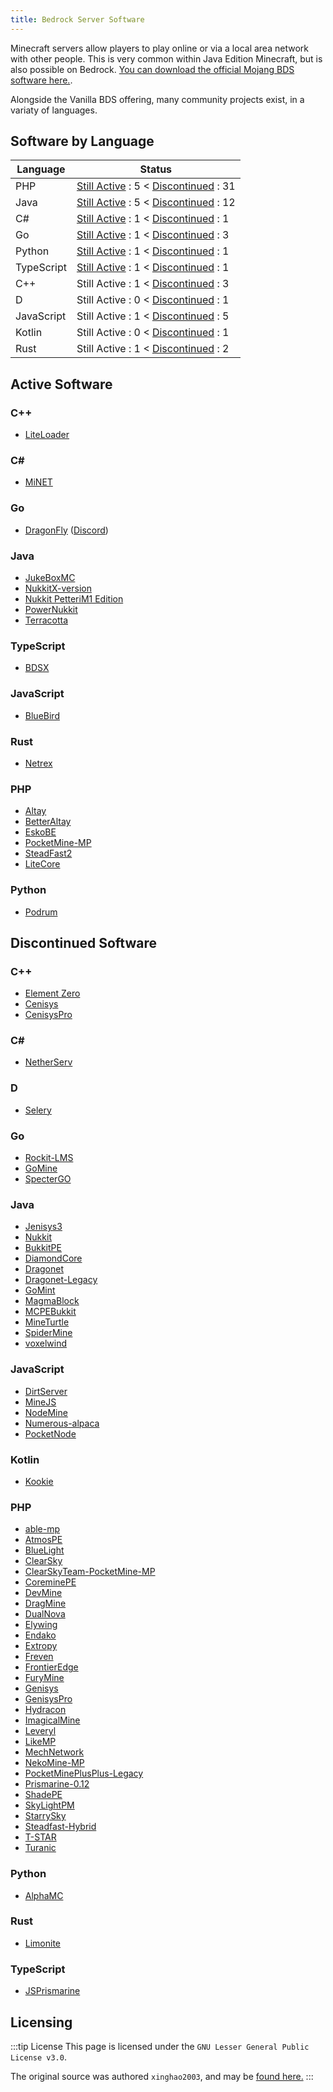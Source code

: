 ```yaml
---
title: Bedrock Server Software
---
```


Minecraft servers allow players to play online or via a local area network with other people. This is very common within Java Edition Minecraft, but is also possible on Bedrock. [You can download the official Mojang BDS software here.](https://www.minecraft.net/en-us/download/server/bedrock).

Alongside the Vanilla BDS offering, many community projects exist, in a variaty of languages. 

## Software by Language

| Language   | Status                                                              |
| ---------- | ------------------------------------------------------------------- |
| PHP        | [Still Active](#php) : 5 < [Discontinued](#php-1) : 31              |
| Java       | [Still Active](#java) : 5 < [Discontinued](#java-1) : 12            |
| C#         | [Still Active](#c) : 1 < [Discontinued](#c-2) : 1                   |
| Go         | [Still Active](#go) : 1 < [Discontinued](#go-1) : 3                 |
| Python     | [Still Active](#python) : 1 < [Discontinued](#python-1) : 1         |
| TypeScript | [Still Active](#typescript) : 1 < [Discontinued](#typescript-1) : 1 |
| C++        | Still Active : 1 < [Discontinued](#c-1) : 3                         |
| D          | Still Active : 0 < [Discontinued](#d) : 1                           |
| JavaScript | Still Active : 1 < [Discontinued](#javascript) : 5                  |
| Kotlin     | Still Active : 0 < [Discontinued](#kotlin) : 1                      |
| Rust       | Still Active : 1 < [Discontinued](#rust) : 2                        |

## Active Software
### C++

- [LiteLoader](https://github.com/LiteLDev/LiteLoaderBDS)

### C#

-   [MiNET](https://github.com/NiclasOlofsson/MiNET)

### Go

-   [DragonFly](https://github.com/df-mc/dragonfly) ([Discord](https://discord.gg/62zMCB4h))

### Java

-   [JukeBoxMC](https://github.com/LucGamesYT/JukeboxMC)
-   [NukkitX-version](https://github.com/NukkitX/Nukkit)
-   [Nukkit PetteriM1 Edition](https://github.com/PetteriM1/NukkitPetteriM1Edition)
-   [PowerNukkit](https://github.com/PowerNukkit/PowerNukkit)
-   [Terracotta](https://github.com/TerracottaMC/Terracotta)

### TypeScript

-   [BDSX](https://github.com/bdsx/bdsx)

### JavaScript

-   [BlueBird](https://github.com/BlueBirdMC/BlueBird)

### Rust

-   [Netrex](https://github.com/NetrexMC/Netrex)

### PHP

-   [Altay](https://github.com/TuranicTeam/Altay)
-   [BetterAltay](https://github.com/Benedikt05/BetterAltay)
-   [EskoBE](https://github.com/MCPE357/EskoBE)
-   [PocketMine-MP](https://github.com/pmmp/PocketMine-MP)
-   [SteadFast2](https://github.com/Hydreon/Steadfast2)
-   [LiteCore](https://github.com/LiteCoreTeam/LiteCore-public)

### Python

-   [Podrum](https://github.com/Podrum/Podrum)

## Discontinued Software

### C++

-   [Element Zero](https://github.com/Element-0/ElementZero)
-   [Cenisys](https://github.com/iTXTech/Cenisys)
-   [CenisysPro](https://github.com/GenisysPro/CenisysPro)

### C#

-   [NetherServ](https://github.com/protosleep/NetherServ)

### D

-   [Selery](https://github.com/sel-project/selery)

### Go

-   [Rockit-LMS](https://github.com/cr0sh/Rockit-LMS)
-   [GoMine](https://github.com/Irmine/GoMine)
-   [SpecterGO](https://github.com/SpecterTeam/SpecterGO)

### Java

-   [Jenisys3](https://github.com/FrontierDevs/Jenisys3)
-   [Nukkit](https://github.com/Nukkit/Nukkit)
-   [BukkitPE](https://github.com/BukkitPE/BukkitPE)
-   [DiamondCore](https://github.com/DRAGKILLS/DiamondCore)
-   [Dragonet](https://github.com/DragonetMC/Dragonet)
-   [Dragonet-Legacy](https://github.com/DragonetMC/Dragonet-Legacy)
-   [GoMint](https://github.com/GoMint/GoMint)
-   [MagmaBlock](https://github.com/PrismarineMC/MagmaBlock)
-   [MCPEBukkit](https://github.com/MCPEBukkit/MCPEBukkit)
-   [MineTurtle](https://github.com/MCPEBukkit/MineTurtle)
-   [SpiderMine](https://github.com/QuantumWorks/SpiderMine)
-   [voxelwind](https://github.com/voxelwind/voxelwind)

### JavaScript

-   [DirtServer](https://github.com/Falkirks/DirtServer)
-   [MineJS](https://github.com/organization/MineJS)
-   [NodeMine](https://github.com/NodeMine/NodeMine)
-   [Numerous-alpaca](https://github.com/numerous-alpaca/numerous-alpaca)
-   [PocketNode](https://github.com/PocketNode/PocketNode)

### Kotlin

-   [Kookie](https://github.com/organization/Kookie)

### PHP

-   [able-mp](https://github.com/AbleUnion/able-mp)
-   [AtmosPE](https://github.com/AtmosPE/AtmosPE)
-   [BlueLight](https://github.com/BlueLightJapan/BlueLight)
-   [ClearSky](https://github.com/ClearSkyTeam/ClearSky)
-   [ClearSkyTeam-PocketMine-MP](https://github.com/ClearSkyTeam/PocketMine-MP)
-   [CoreminePE](https://github.com/starfury1927/CoreminePE)
-   [DevMine](https://github.com/MineCode-Devs/DevMine)
-   [DragMine](https://github.com/DragMineTeam/DragMine)
-   [DualNova](https://github.com/DualNova-Team/DualNova)
-   [Elywing](https://github.com/H4PM/Elywing)
-   [Endako](https://github.com/LeronDoesGM/Endako)
-   [Extropy](https://github.com/ConflictPE/Extropy)
-   [Freven](https://github.com/FrevenTeam/Freven)
-   [FrontierEdge](https://github.com/FrontierDevs/FrontierEdge)
-   [FuryMine](https://github.com/XFuryMCPE/FuryMine)
-   [Genisys](https://github.com/iTXTech/Genisys)
-   [GenisysPro](https://github.com/GenisysPro/GenisysPro)
-   [Hydracon](https://github.com/E-DevPM/Hydracon)
-   [ImagicalMine](https://github.com/ImagicalMine/ImagicalMine)
-   [Leveryl](https://github.com/LeverylTeam/Leveryl)
-   [LikeMP](https://github.com/LikeMP-BE/LikeMP)
-   [MechNetwork](https://github.com/MechRalph04/MechNetwork)
-   [NekoMine-MP](https://github.com/Nekiechan/NekoMine-MP)
-   [PocketMinePlusPlus-Legacy](https://github.com/PrismarineMC/PocketMinePlusPlus-Legacy)
-   [Prismarine-0.12](https://github.com/PrismarineMC/Prismarine-0.12)
-   [ShadePE](https://github.com/ExplodingPE/ShadePE)
-   [SkyLightPM](https://github.com/SkyLightMCPE/SkyLightPM)
-   [StarrySky](https://github.com/StarrySky-PE/StarrySky)
-   [Steadfast-Hybrid](https://github.com/yungtechboy1/Steadfast-Hybrid)
-   [T-STAR](https://github.com/TaleStar/T-STAR)
-   [Turanic](https://github.com/TuranicTeam/Turanic)

### Python

-   [AlphaMC](https://github.com/Suppert/AlphaMC)

### Rust

-   [Limonite](https://github.com/iTXTech/limonite)

### TypeScript

-   [JSPrismarine](https://github.com/JSPrismarine/JSPrismarine)

## Licensing

:::tip License
This page is licensed under the `GNU Lesser General Public License v3.0`.

The original source was authored `xinghao2003`, and may be [found here.](https://github.com/xinghao2003/MCBE-ServerSoftware-List)
:::
